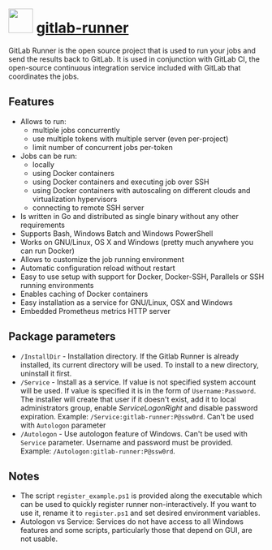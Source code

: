 # <img src="https://cdn.jsdelivr.net/gh/majkinetor/chocolatey/gitlab-runner/icon.png" width="48" height="48"/>  [gitlab-runner](https://chocolatey.org/packages/gitlab-runner)

GitLab Runner is the open source project that is used to run your jobs and send the results back to GitLab. It is used in conjunction with GitLab CI, the open-source continuous integration service included with GitLab that coordinates the jobs.

## Features

- Allows to run:
  - multiple jobs concurrently
  - use multiple tokens with multiple server (even per-project)
  - limit number of concurrent jobs per-token
- Jobs can be run:
  - locally
  - using Docker containers
  - using Docker containers and executing job over SSH
  - using Docker containers with autoscaling on different clouds and virtualization hypervisors 
  - connecting to remote SSH server
- Is written in Go and distributed as single binary without any other requirements
- Supports Bash, Windows Batch and Windows PowerShell
- Works on GNU/Linux, OS X and Windows (pretty much anywhere you can run Docker)
- Allows to customize the job running environment
- Automatic configuration reload without restart
- Easy to use setup with support for Docker, Docker-SSH, Parallels or SSH running environments
- Enables caching of Docker containers
- Easy installation as a service for GNU/Linux, OSX and Windows
- Embedded Prometheus metrics HTTP server

## Package parameters

- `/InstallDir` - Installation directory. If the Gitlab Runner is already installed, its current directory will be used. To install to a new directory, uninstall it first.
- `/Service` - Install as a service. If value is not specified system account will be used. If value is specified it is in the form of `Username:Password`. The installer will create that user if it doesn't exist, add it to local administrators group, enable _ServiceLogonRight_ and disable password expiration. Example: `/Service:gitlab-runner:P@ssw0rd`. Can't be used with `Autologon` parameter
- `/Autologon` - Use autologon feature of Windows. Can't be used with `Service` parameter. Username and password must be provided. Example: `/Autologon:gitlab-runner:P@ssw0rd`.

## Notes

- The script `register_example.ps1` is provided along the executable which can be used to quickly register runner non-interactively. If you want to use it, rename it to `register.ps1` and set desired environment variables.
- Autologon vs Service: Services do not have access to all Windows features and some scripts, particularly those that depend on GUI, are not usable.
